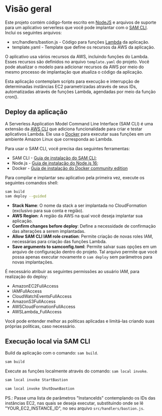 # Visão geral

Este projeto contém código-fonte escrito em [NodeJS](https://nodejs.org/en/docs/) e arquivos de suporte para um aplicativo serverless que você pode implantar com o [SAM CLI](https://docs.aws.amazon.com/pt_br/serverless-application-model/latest/developerguide/what-is-sam.html). Inclui os seguintes arquivos:

- src/handlers/bastion.js - Código para funções [Lambda](https://aws.amazon.com/pt/lambda) da aplicação.
- template.yaml - Template que define os recursos da AWS da aplicação.

O aplicativo usa vários recursos da AWS, incluindo funções do Lambda. Esses recursos são definidos no arquivo `template.yaml` do projeto. Você pode atualizar o modelo para adicionar recursos da AWS por meio do mesmo processo de implantação que atualiza o código da aplicação.

Esta aplicação contemplam scripts para execução e interrupção de determinadas instâncias EC2 parametrizadas através de seus IDs, automatizadas através de funções Lambda, agendadas por meio da função cron().

## Deploy da aplicação

A Serverless Application Model Command Line Interface (SAM CLI) é uma extensão da [AWS CLI](https://aws.amazon.com/pt/cli/) que adiciona funcionalidade para criar e testar aplicativos Lambda. Ele usa o [Docker](https://docs.docker.com/engine/reference/builder/) para executar suas funções em um ambiente Amazon Linux que corresponda ao Lambda.

Para usar o SAM CLI, você precisa das seguintes ferramentas:

* SAM CLI - [Guia de instalação do SAM CLI](https://docs.aws.amazon.com/pt_br/serverless-application-model/latest/developerguide/serverless-sam-cli-install.html);
* Node.js - [Guia de instalação do Node.js 16](https://nodejs.org/pt-br/);
* Docker - [Guia de instalação do Docker community edition](https://hub.docker.com/search/?type=edition&offering=community)

Para compilar e implantar seu aplicativo pela primeira vez, execute os seguintes comandos shell:

```bash
sam build
sam deploy --guided
```

* **Stack Name**: O nome da stack a ser implantada no CloudFormation (exclusivo para sua conta e região).
* **AWS Region**: A região da AWS na qual você deseja implantar sua aplicação.
* **Confirm changes before deploy**: Define a necessidade de confirmação das alterações a serem implantadas. 
* **Allow SAM CLI IAM role creation**: Permite criação de novas roles IAM, necessárias para criação das funções Lambda.
* **Save arguments to samconfig.toml**: Permite salvar suas opções em um arquivo de configuração dentro do projeto. Tal arquivo permite que você possa apenas executar novamente o `sam deploy` sem parâmetros para novas implantações.

É necessário atribuir as seguintes permissões ao usuário IAM, para realização do deploy:

* AmazonEC2FullAccess
* IAMFullAccess
* CloudWatchEventsFullAccess
* AmazonS3FullAccess
* AWSCloudFormationFullAccess
* AWSLambda_FullAccess

Você pode entender melhor as políticas aplicadas e limitá-las criando suas próprias políticas, caso necessário.

## Execução local via SAM CLI

Build da aplicação com o comando: `sam build`.

```bash
sam build
```

Execute as funções localmente através do comando: `sam local invoke`.

```bash
sam local invoke StartBastion
```

```bash
sam local invoke ShutDownBastion
```

PS.: Passe uma lista de parâmetros "InstanceIds" contemplando os IDs das instâncias EC2, nas quais se deseja executar, substituindo onde se lê "YOUR_EC2_INSTANCE_ID", no seu arquivo `src/handlers/bastion.js`.
